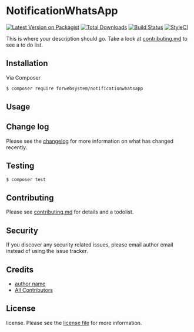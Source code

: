 # NotificationWhatsApp

[![Latest Version on Packagist][ico-version]][link-packagist]
[![Total Downloads][ico-downloads]][link-downloads]
[![Build Status][ico-travis]][link-travis]
[![StyleCI][ico-styleci]][link-styleci]

This is where your description should go. Take a look at [contributing.md](contributing.md) to see a to do list.

## Installation

Via Composer

``` bash
$ composer require forwebsystem/notificationwhatsapp
```

## Usage

## Change log

Please see the [changelog](changelog.md) for more information on what has changed recently.

## Testing

``` bash
$ composer test
```

## Contributing

Please see [contributing.md](contributing.md) for details and a todolist.

## Security

If you discover any security related issues, please email author email instead of using the issue tracker.

## Credits

- [author name][link-author]
- [All Contributors][link-contributors]

## License

license. Please see the [license file](license.md) for more information.

[ico-version]: https://img.shields.io/packagist/v/forwebsystem/notificationwhatsapp.svg?style=flat-square
[ico-downloads]: https://img.shields.io/packagist/dt/forwebsystem/notificationwhatsapp.svg?style=flat-square
[ico-travis]: https://img.shields.io/travis/forwebsystem/notificationwhatsapp/master.svg?style=flat-square
[ico-styleci]: https://styleci.io/repos/12345678/shield

[link-packagist]: https://packagist.org/packages/forwebsystem/notificationwhatsapp
[link-downloads]: https://packagist.org/packages/forwebsystem/notificationwhatsapp
[link-travis]: https://travis-ci.org/forwebsystem/notificationwhatsapp
[link-styleci]: https://styleci.io/repos/12345678
[link-author]: https://github.com/forwebsystem
[link-contributors]: ../../contributors
